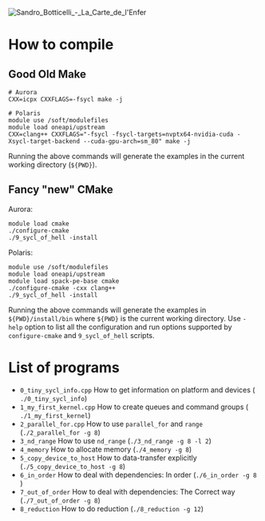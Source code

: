 ![Sandro_Botticelli_-_La_Carte_de_l'Enfer](https://github.com/user-attachments/assets/f657847c-1e53-49d7-b16d-33701989b812)

# How to compile

## Good Old Make

```
# Aurora
CXX=icpx CXXFLAGS=-fsycl make -j

# Polaris
module use /soft/modulefiles
module load oneapi/upstream
CXX=clang++ CXXFLAGS="-fsycl -fsycl-targets=nvptx64-nvidia-cuda -Xsycl-target-backend --cuda-gpu-arch=sm_80" make -j
```
Running the above commands will generate the examples in the current
working directory (`${PWD}`).

## Fancy "new" CMake

Aurora:
```
module load cmake
./configure-cmake
./9_sycl_of_hell -install
```

Polaris:
```
module use /soft/modulefiles
module load oneapi/upstream
module load spack-pe-base cmake
./configure-cmake -cxx clang++
./9_sycl_of_hell -install
```

Running the above commands will generate the examples in
`${PWD}/install/bin` where `${PWD}` is the current working directory.
Use `-help` option to list all the configuration and run options supported
by `configure-cmake` and `9_sycl_of_hell` scripts.

# List of programs

- `0_tiny_sycl_info.cpp` How to get information on platform and devices ( `./0_tiny_sycl_info`)
- `1_my_first_kernel.cpp` How to create queues and command groups ( `./1_my_first_kernel`)
- `2_parallel_for.cpp` How to use `parallel_for` and `range` (`./2_parallel_for -g 8`)
- `3_nd_range` How to use `nd_range` (`./3_nd_range -g 8 -l 2`)
- `4_memory` How to allocate memory (`./4_memory -g 8`)
- `5_copy_device_to_host` How to data-transfer explicitly (`./5_copy_device_to_host -g 8`)
- `6_in_order` How to deal with dependencies: In order (`./6_in_order -g 8 `)
- `7_out_of_order` How to deal with dependencies: The Correct way (`./7_out_of_order -g 8`)
- `8_reduction` How to do reduction (`./8_reduction -g 12`)
